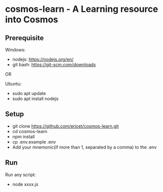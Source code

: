 # cosmos-learn - A Learning resource into Cosmos
## Prerequisite
Windows:
* nodejs: https://nodejs.org/en/
* git bash: https://git-scm.com/downloads

OR

Ubuntu:
* sudo apt update
* sudo apt install nodejs

## Setup
* git clone https://github.com/ericet/cosmos-learn.git
* cd cosmos-learn
* npm install
* cp .env.example .env
* Add your mnemonic(if more than 1, separated by a comma) to the .env


## Run
Run any script:
* node xxxx.js
